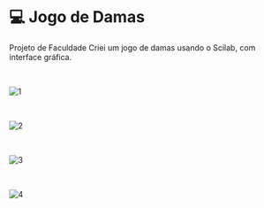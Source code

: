 # 💻 Jogo de Damas

Projeto de Faculdade
Criei um jogo de damas usando o Scilab, com interface gráfica.

<br>

![1](https://user-images.githubusercontent.com/66878007/145415872-a45bab54-47a1-4b67-b30a-00ae62cacb7c.png)

<br>

![2](https://user-images.githubusercontent.com/66878007/145415916-2c4e5ea9-76be-4436-8cec-40d563bb8ab5.png)

<br>

![3](https://user-images.githubusercontent.com/66878007/145415927-139c46e5-8888-4980-88b5-de64a58e92c3.png)

<br>

![4](https://user-images.githubusercontent.com/66878007/145415940-48e9a1d6-d43c-45a0-acca-d51a4c00ce3a.png)
